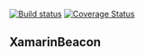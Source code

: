 [![Build status](https://travis-ci.org/anderson-rancan/XamarinBeacon.svg?branch=master)](https://travis-ci.org/anderson-rancan/XamarinBeacon)
[![Coverage Status](https://scan.coverity.com/projects/11389/badge.svg)](https://scan.coverity.com/projects/anderson-rancan-xamarinbeacon)

## XamarinBeacon
